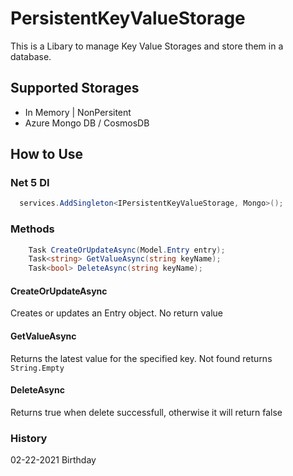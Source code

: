 # PersistentKeyValueStorage
This is a Libary to manage Key Value Storages and store them in a database.

## Supported Storages
* In Memory | NonPersitent
* Azure Mongo DB / CosmosDB

## How to Use

### Net 5 DI
```C#
  services.AddSingleton<IPersistentKeyValueStorage, Mongo>();
```

### Methods
```c#
    Task CreateOrUpdateAsync(Model.Entry entry);
    Task<string> GetValueAsync(string keyName);
    Task<bool> DeleteAsync(string keyName); 
```

#### CreateOrUpdateAsync
Creates or updates an Entry object. No return value

#### GetValueAsync
Returns the latest value for the specified key. Not found returns ``` String.Empty ```

#### DeleteAsync
Returns true when delete successfull, otherwise it will return false


### History

02-22-2021 Birthday



